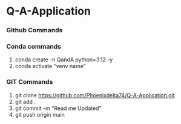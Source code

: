# Q-A-Application


### Github Commands


### Conda commands
1. conda create  -n QandA python=3.12 -y
2. conda activate "venv name"



### GIT Commands

1. git clone https://github.com/Phoenixdelta74/Q-A-Application.git
2. git add .
3. git commit -m "Read me Updated"
4. git push origin main


